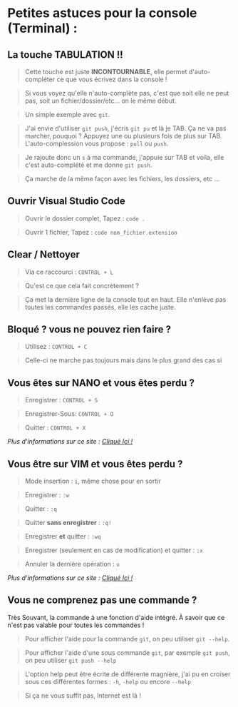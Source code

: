 # Petites astuces pour la console (Terminal) :

## La touche TABULATION !!

> Cette touche est juste **INCONTOURNABLE**, elle permet d'auto-compléter ce que vous écrivez dans la console !

> Si vous voyez qu'elle n'auto-complète pas, c'est que soit elle ne peut pas, soit un fichier/dossier/etc... on le même début.

> Un simple exemple avec `git`.

> J'ai envie d'utiliser `git push`, j'écris `git pu` et là je TAB. Ça ne va pas marcher, pouquoi ?
> Appuyez une ou plusieurs fois de plus sur TAB.
> L'auto-complession vous propose : `pull` ou `push`.

> Je rajoute donc un `s` à ma commande, j'appuie sur TAB et voila, elle c'est auto-complété et me donne `git push`.

> Ça marche de la même façon avec les fichiers, les dossiers, etc ...

## Ouvrir Visual Studio Code

> Ouvrir le dossier complet, Tapez : `code .`

> Ouvrir 1 fichier, Tapez : `code nom_fichier.extension`

## Clear / Nettoyer

> Via ce raccourci : `CONTROL + L`

> Qu'est ce que cela fait concrètement ?

> Ça met la dernière ligne de la console tout en haut. Elle n'enlève pas toutes les commandes passés, elle les cache juste.

## Bloqué ? vous ne pouvez rien faire ?

> Utilisez : `CONTROL + C`

> Celle-ci ne marche pas toujours mais dans le plus grand des cas si

## Vous êtes sur **NANO** et vous êtes perdu ?

> Enregistrer : `CONTROL + S`

> Enregistrer-Sous: `CONTROL + O`

> Quitter : `CONTROL + X`

_Plus d'informations sur ce site : [Cliqué Ici !](https://www.nano-editor.org/dist/latest/cheatsheet.html)_

## Vous être sur **VIM** et vous êtes perdu ?

> Mode insertion : `i`, même chose pour en sortir

> Enregistrer : `:w`

> Quitter : `:q`

> Quitter **sans enregistrer** : `:q!`

> Enregistrer **et** quitter : `:wq`

> Enregistrer (seulement en cas de modification) et quitter : `:x`

> Annuler la dernière opération : `u`

_Plus d'informations sur ce site : [Cliqué Ici !](https://doc.ubuntu-fr.org/vim)_

## Vous ne comprenez pas une commande ?

Très Souvant, la commande à une fonction d'aide intégré.
À savoir que ce n'est pas valable pour toutes les commandes !

> Pour afficher l'aide pour la commande `git`, on peu utiliser `git --help`.

> Pour afficher l'aide d'une sous commande `git`, par exemple `git push`, on peu utiliser `git push --help`

> L'option help peut être écrite de différente magnière, j'ai pu en croiser sous ces différentes formes : `-h`, `-help` ou encore `--help`

> Si ça ne vous suffit pas, Internet est là !
